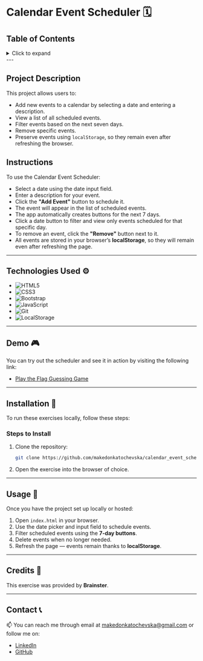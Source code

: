 # Calendar Event Scheduler 🗓️

## Table of Contents

<details>
  <summary>Click to expand</summary>
  - 📜 Exercise: Guess the Country Flag Game <br>
  - ⚙️ Technologies Used <br>
  - 🎮 Demo <br>
  - 🔨 Installation <br>
  - 🚀 Usage <br>
  - 📝 Credits <br>
  - 📞 Contact <br>
</details>
---

## Project Description

This project allows users to:

- Add new events to a calendar by selecting a date and entering a description.
- View a list of all scheduled events.
- Filter events based on the next seven days.
- Remove specific events.
- Preserve events using `localStorage`, so they remain even after refreshing the browser.

## Instructions

To use the Calendar Event Scheduler:

- Select a date using the date input field.
- Enter a description for your event.
- Click the **"Add Event"** button to schedule it.
- The event will appear in the list of scheduled events.
- The app automatically creates buttons for the next 7 days.
- Click a date button to filter and view only events scheduled for that specific day.
- To remove an event, click the **"Remove"** button next to it.
- All events are stored in your browser’s **localStorage**, so they will remain even after refreshing the page.

---

## Technologies Used ⚙️

- ![HTML5](https://img.shields.io/badge/HTML5-E34F26?style=flat-square&logo=html5&logoColor=white)
- ![CSS3](https://img.shields.io/badge/CSS3-1572B6?style=flat-square&logo=css3&logoColor=white)
- ![Bootstrap](https://img.shields.io/badge/Bootstrap-563D7C?style=flat-square&logo=bootstrap&logoColor=white)
- ![JavaScript](https://img.shields.io/badge/JavaScript-F7DF1E?style=flat-square&logo=javascript&logoColor=black)
- ![Git](https://img.shields.io/badge/Git-F05032?style=flat-square&logo=git&logoColor=white)
- ![LocalStorage](https://img.shields.io/badge/LocalStorage-FFA500?style=flat-square&logo=google-chrome&logoColor=white)

---

## Demo 🎮

You can try out the scheduler and see it in action by visiting the following link:

- [Play the Flag Guessing Game](https://calendar-event-scheduler-makedonkat.netlify.app/)

---

## Installation 🔨

To run these exercises locally, follow these steps:

### Steps to Install

1. Clone the repository:
   ```bash
   git clone https://github.com/makedonkatochevska/calendar_event_scheduler.git
   ```
2. Open the exercise into the browser of choice.

---

## Usage 🚀

Once you have the project set up locally or hosted:

1. Open `index.html` in your browser.
2. Use the date picker and input field to schedule events.
3. Filter scheduled events using the **7-day buttons**.
4. Delete events when no longer needed.
5. Refresh the page — events remain thanks to **localStorage**.

---

## Credits 📝

This exercise was provided by **Brainster**.

---

## Contact 📞

📫 You can reach me through email at [makedonkatochevska@gmail.com](mailto:makedonkatochevska@gmail.com) or follow me on:

- [LinkedIn](https://www.linkedin.com/in/makedonka-tochevska)
- [GitHub](https://github.com/makedonkatochevska)
